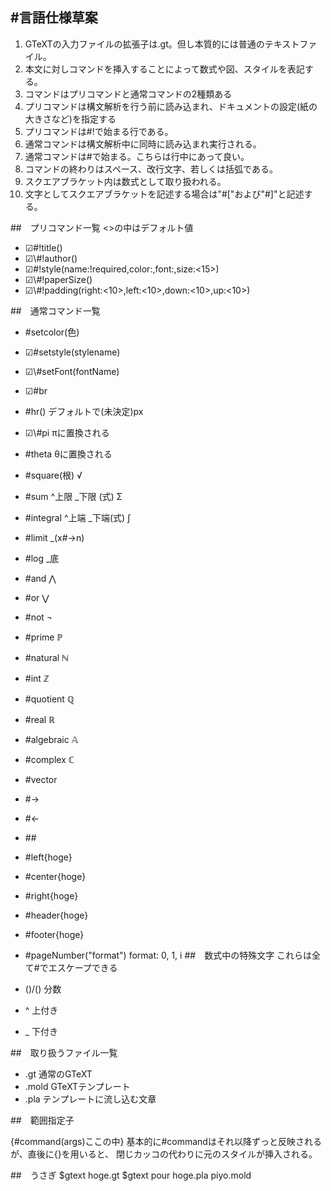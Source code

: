 #言語仕様草案
------------------------------------------------

1.	GTeXTの入力ファイルの拡張子は.gt。但し本質的には普通のテキストファイル。
2. 本文に対しコマンドを挿入することによって数式や図、スタイルを表記する。
3. コマンドはプリコマンドと通常コマンドの2種類ある
4. プリコマンドは構文解析を行う前に読み込まれ、ドキュメントの設定(紙の大きさなど)を指定する
5. プリコマンドは#!で始まる行である。
6. 通常コマンドは構文解析中に同時に読み込まれ実行される。
7. 通常コマンドは#で始まる。こちらは行中にあって良い。
8. コマンドの終わりはスペース、改行文字、若しくは括弧である。
9. スクエアブラケット内は数式として取り扱われる。
10. 文字としてスクエアブラケットを記述する場合は"#["および"#]"と記述する。

##　プリコマンド一覧
<>の中はデフォルト値
- ☑︎\#!title(<noname>)
- ☑︎\\#!author(<anonymous>)
- ☑︎\#!style(name:!required,color:<black>,font:<helvetica>,size:<15>)
- ☑︎\\#!paperSize(<a4>)
- ☑︎\\#!padding(right:<10>,left:<10>,down:<10>,up:<10>)

##　通常コマンド一覧
- \#setcolor(色)
- ☑︎\#setstyle(stylename)
- ☑︎\\#setFont(fontName)
- ☑︎\#br
- \#hr(<line-height>)		デフォルトで(未決定)px
- ☑︎\\#pi							πに置換される
- \#theta						θに置換される
- \#square(根)				√
- \#sum ^上限 _下限 (式)		Σ
- \#integral ^上端 _下端(式)	∫
- \#limit	_(x#->n)
- \#log _底
- \#and						⋀
- \#or							⋁
- \#not						¬
- \#prime						ℙ
- \#natural					ℕ
- \#int						ℤ
- \#quotient					ℚ
- \#real						ℝ
- \#algebraic					𝔸
- \#complex					ℂ
- \#vector
- \#->
- \#<-
- \##
- \#left{hoge}
- \#center{hoge}
- \#right{hoge}
- \#header{hoge}
- \#footer{hoge}
- \#pageNumber("format") format: 0, 1, i
##　数式中の特殊文字
これらは全て#でエスケープできる

- ()/()						分数
- ^								上付き
- _								下付き

##　取り扱うファイル一覧

- .gt		通常のGTeXT
- .mold		GTeXTテンプレート
- .pla		テンプレートに流し込む文章

##　範囲指定子

{#command(args)ここの中}
基本的に#commandはそれ以降ずっと反映されるが、直後に{}を用いると、
閉じカッコの代わりに元のスタイルが挿入される。

##　うさぎ
$gtext hoge.gt
$gtext pour hoge.pla piyo.mold
